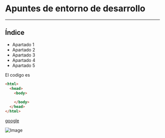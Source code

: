 # Apuntes de entorno de desarrollo
---
## Índice
* Apartado 1
* Apartado 2
* Apartado 3
* Apartado 4
* Apartado 5
  
El codigo es

```html
<html>
  <head>
    <body>
      
    </body>
  </head>
</html>
```

[google](www.google.es)

![Image](https://pbs.twimg.com/media/F6knlUDW0AAw9aP?format=jpg&name=large)
